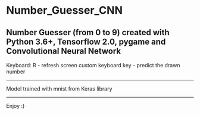 # Number_Guesser_CNN

Number Guesser (from 0 to 9) created with Python 3.6+, Tensorflow 2.0, pygame and Convolutional Neural Network 
---------------------------------
Keyboard:
R - refresh screen
custom keyboard key - predict the drawn number

---------------------------------
Model trained with mnist from Keras library

---------------------------------

Enjoy :) 
